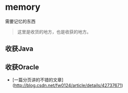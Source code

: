 # memory
需要记忆的东西
> 这里是收货的地方，也是收获的地方。
## 收获Java  
   
## 收获Oracle
- [一篇分页讲的不错的文章] (http://blog.csdn.net/fw0124/article/details/42737671)
